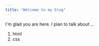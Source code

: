 ```yaml
---
title: "Welcome to my blog"
---
```


I'm glad you are here. I plan to talk about ...
1. html
2. css
